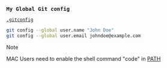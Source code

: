 <samp><b>My Global Git config</b></samp>

[`.gitconfig`](./.gitconfig)<br>

```sh
git config --global user.name "John Doe"
git config --global user.email johndoe@example.com
```

> [!NOTE]
> MAC Users need to enable the shell command "code" in [PATH](https://code.visualstudio.com/docs/setup/mac#_launching-from-the-command-line)
